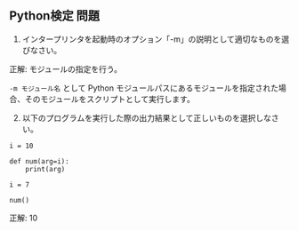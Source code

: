 ## Python検定 問題



1. インタープリンタを起動時のオプション「-m」の説明として適切なものを選びなさい。

正解: モジュールの指定を行う。

`-m モジュール名` として Python モジュールパスにあるモジュールを指定された場合、そのモジュールをスクリプトとして実行します。

2. 以下のプログラムを実行した際の出力結果として正しいものを選択しなさい。

```
i = 10

def num(arg=i):
    print(arg)

i = 7

num()
```

正解: 10